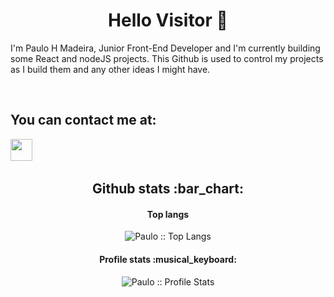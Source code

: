 
<h1 align="center"> Hello Visitor 👋 </h1>


I'm Paulo H Madeira, Junior Front-End Developer and I'm currently building some React and nodeJS projects. This Github is used to control my projects as I build them and any other ideas I might have.

<br>

<h2>You can contact me at:</h2>
 <a href="https://www.linkedin.com/in/paulomad" target="_blank" rel="noopener noreferrer"><img width=35 src="https://cdn.worldvectorlogo.com/logos/linkedin-icon.svg"></a> &nbsp;&nbsp;&nbsp;&nbsp; 
 
<h2 align="center">Github stats :bar_chart:</h2>


<h4 align="center">Top langs</h4>

<p align="center"><img src="https://github-readme-stats.vercel.app/api/top-langs/?username=Paul-Mad&langs_count=10&theme=tokyonight&layout=compact" alt="Paulo :: Top Langs" /></p>

<h4 align="center">Profile stats :musical_keyboard:</h4>

<p align="center"><img src="https://github-readme-stats.vercel.app/api?username=Paul-Mad&show_icons=true&theme=dark" alt="Paulo :: Profile Stats" /></p>
